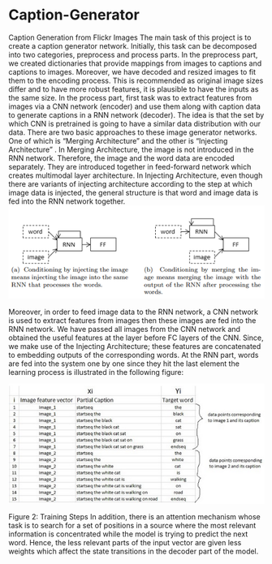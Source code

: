 # Caption-Generator
Caption Generation from Flickr Images
The main task of this project is to create a caption generator network. Initially, this task can be decomposed into two categories, preprocess and process parts. In the preprocess part, we created dictionaries that provide mappings from images to captions and captions to images. Moreover, we have decoded and resized images to fit them to the encoding process. This is recommended as original image sizes differ and to have more robust features, it is plausible to have the inputs as the same size. In the process part, first task was to extract features from images via a CNN network (encoder) and use them along with caption data to generate captions in a RNN network (decoder). The idea is that the set by which CNN is pretrained is going to have a similar data distribution with our data. There are two basic approaches to these image generator networks. One of which is “Merging Architecture” and the other is “Injecting Architecture” . In Merging Architecture, the image is not introduced in the RNN network. 
Therefore, the image and the word data are encoded separately. They are introduced together in feed-forward network which creates multimodal layer architecture. In Injecting Architecture, even though there are variants of injecting architecture according to the step at which image data is injected, the general structure is that word and image data is fed into the RNN network together.
![](description_images/github.png)

Moreover, in order to feed image data to the RNN network, a CNN network is used to extract features from images then these images are fed into the RNN network. We have passed all images from the CNN network and obtained the useful features at the layer before FC layers of the CNN. Since, we make use of the Injecting Architecture; these features are concatenated to embedding outputs of the corresponding words. At the RNN part, words are fed into the system one by one since they hit the last element the learning process is illustrated in the following figure:

![](description_images/steps.png)

Figure 2: Training Steps
In addition, there is an attention mechanism whose task is to search for a set of positions in a source where the most relevant information is concentrated while the model is trying to predict the next word. Hence, the less relevant parts of the input vector are given less weights which affect the state transitions in the decoder part of the model.
